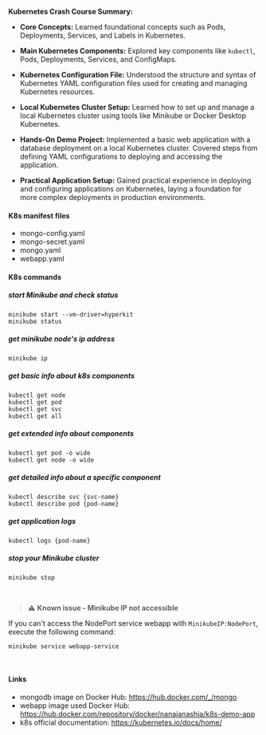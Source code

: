 **Kubernetes Crash Course Summary:**

- **Core Concepts:** Learned foundational concepts such as Pods, Deployments, Services, and Labels in Kubernetes.
  
- **Main Kubernetes Components:** Explored key components like `kubectl`, Pods, Deployments, Services, and ConfigMaps.

- **Kubernetes Configuration File:** Understood the structure and syntax of Kubernetes YAML configuration files used for creating and managing Kubernetes resources.

- **Local Kubernetes Cluster Setup:** Learned how to set up and manage a local Kubernetes cluster using tools like Minikube or Docker Desktop Kubernetes.

- **Hands-On Demo Project:** Implemented a basic web application with a database deployment on a local Kubernetes cluster. Covered steps from defining YAML configurations to deploying and accessing the application.

- **Practical Application Setup:** Gained practical experience in deploying and configuring applications on Kubernetes, laying a foundation for more complex deployments in production environments.

#### K8s manifest files 
* mongo-config.yaml
* mongo-secret.yaml
* mongo.yaml
* webapp.yaml

#### K8s commands

##### start Minikube and check status
    minikube start --vm-driver=hyperkit 
    minikube status

##### get minikube node's ip address
    minikube ip

##### get basic info about k8s components
    kubectl get node
    kubectl get pod
    kubectl get svc
    kubectl get all

##### get extended info about components
    kubectl get pod -o wide
    kubectl get node -o wide

##### get detailed info about a specific component
    kubectl describe svc {svc-name}
    kubectl describe pod {pod-name}

##### get application logs
    kubectl logs {pod-name}
    
##### stop your Minikube cluster
    minikube stop

<br />

> :warning: **Known issue - Minikube IP not accessible** 

If you can't access the NodePort service webapp with `MinikubeIP:NodePort`, execute the following command:
    
    minikube service webapp-service

<br />

#### Links
* mongodb image on Docker Hub: https://hub.docker.com/_/mongo
* webapp image used Docker Hub: https://hub.docker.com/repository/docker/nanajanashia/k8s-demo-app
* k8s official documentation: https://kubernetes.io/docs/home/

